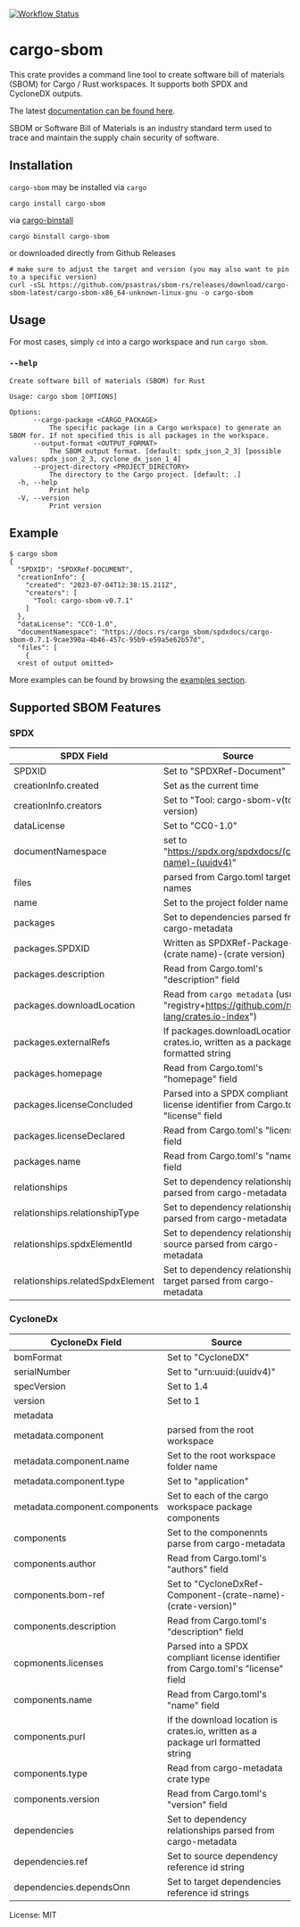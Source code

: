 [![Workflow Status](https://github.com/psastras/sbom-rs/workflows/main/badge.svg)](https://github.com/psastras/sbom-rs/actions?query=workflow%3A%22main%22)

# cargo-sbom

This crate provides a command line tool to create software bill of materials (SBOM) for Cargo / Rust workspaces. It supports both SPDX and CycloneDX outputs.

The latest [documentation can be found here](https://docs.rs/cargo_sbom).

SBOM or Software Bill of Materials is an industry standard term used to trace and maintain the supply chain security of software.

## Installation

`cargo-sbom` may be installed via `cargo`

```shell
cargo install cargo-sbom
```

via [cargo-binstall](https://github.com/cargo-bins/cargo-binstall)

```shell
cargo binstall cargo-sbom
```

or downloaded directly from Github Releases

```shell
# make sure to adjust the target and version (you may also want to pin to a specific version)
curl -sSL https://github.com/psastras/sbom-rs/releases/download/cargo-sbom-latest/cargo-sbom-x86_64-unknown-linux-gnu -o cargo-sbom
```

## Usage

For most cases, simply `cd` into a cargo workspace and run `cargo sbom`.

### `--help`

```
Create software bill of materials (SBOM) for Rust

Usage: cargo sbom [OPTIONS]

Options:
      --cargo-package <CARGO_PACKAGE>
          The specific package (in a Cargo workspace) to generate an SBOM for. If not specified this is all packages in the workspace.
      --output-format <OUTPUT_FORMAT>
          The SBOM output format. [default: spdx_json_2_3] [possible values: spdx_json_2_3, cyclone_dx_json_1_4]
      --project-directory <PROJECT_DIRECTORY>
          The directory to the Cargo project. [default: .]
  -h, --help
          Print help
  -V, --version
          Print version
```

## Example

```shell
$ cargo sbom
{
  "SPDXID": "SPDXRef-DOCUMENT",
  "creationInfo": {
    "created": "2023-07-04T12:38:15.211Z",
    "creators": [
      "Tool: cargo-sbom-v0.7.1"
    ]
  },
  "dataLicense": "CC0-1.0",
  "documentNamespace": "https://docs.rs/cargo_sbom/spdxdocs/cargo-sbom-0.7.1-9cae390a-4b46-457c-95b9-e59a5e62b57d",
  "files": [
    {
  <rest of output omitted>
```

More examples can be found by browsing the [examples section](https://github.com/psastras/sbom-rs/tree/main/examples).

## Supported SBOM Features

### SPDX

| SPDX Field                       | Source                                                                                       |
|----------------------------------|----------------------------------------------------------------------------------------------|
| SPDXID                           | Set to "SPDXRef-Document"                                                                    |
| creationInfo.created             | Set as the current time                                                                      |
| creationInfo.creators            | Set to "Tool: cargo-sbom-v(tool version)                                                     |
| dataLicense                      | Set to "CC0-1.0"                                                                             |
| documentNamespace                | set to "https://spdx.org/spdxdocs/(crate-name)-(uuidv4)"                                     |
| files                            | parsed from Cargo.toml target names                                                          |
| name                             | Set to the project folder name                                                               |
| packages                         | Set to dependencies parsed from cargo-metadata                                               |
| packages.SPDXID                  | Written as SPDXRef-Package-(crate name)-(crate version)                                      |
| packages.description             | Read from Cargo.toml's "description" field                                                   |
| packages.downloadLocation        | Read from `cargo metadata` (usually "registry+https://github.com/rust-lang/crates.io-index") |
| packages.externalRefs            | If packages.downloadLocation is crates.io, written as a package url formatted string         |
| packages.homepage                | Read from Cargo.toml's "homepage" field                                                      |
| packages.licenseConcluded        | Parsed into a SPDX compliant license identifier from Cargo.toml's "license" field            |
| packages.licenseDeclared         | Read from Cargo.toml's "license" field                                                       |
| packages.name                    | Read from Cargo.toml's "name" field                                                          |
| relationships                    | Set to dependency relationships parsed from cargo-metadata                                   |
| relationships.relationshipType   | Set to dependency relationship parsed from cargo-metadata                                    |
| relationships.spdxElementId      | Set to dependency relationship source parsed from cargo-metadata                             |
| relationships.relatedSpdxElement | Set to dependency relationship target parsed from cargo-metadata                             |


### CycloneDx

| CycloneDx Field               | Source                                                                            |
|-------------------------------|-----------------------------------------------------------------------------------|
| bomFormat                     | Set to "CycloneDX"                                                                |
| serialNumber                  | Set to "urn:uuid:(uuidv4)"                                                        |
| specVersion                   | Set to 1.4                                                                        |
| version                       | Set to 1                                                                          |
| metadata                      |                                                                                   |
| metadata.component            | parsed from the root workspace                                                    |
| metadata.component.name       | Set to the root workspace folder name                                             |
| metadata.component.type       | Set to "application"                                                              |
| metadata.component.components | Set to each of the cargo workspace package components                             |
| components                    | Set to the componennts parse from cargo-metadata                                  |
| components.author             | Read from Cargo.toml's "authors" field                                            |
| components.bom-ref            | Set to "CycloneDxRef-Component-(crate-name)-(crate-version)"                      |
| components.description        | Read from Cargo.toml's "description" field                                        |
| copmonents.licenses           | Parsed into a SPDX compliant license identifier from Cargo.toml's "license" field |
| components.name               | Read from Cargo.toml's "name" field                                               |
| components.purl               | If the download location is crates.io, written as a package url formatted string  |
| components.type               | Read from cargo-metadata crate type                                               |
| components.version            | Read from Cargo.toml's "version" field                                            |
| dependencies                  | Set to dependency relationships parsed from cargo-metadata                        |
| dependencies.ref              | Set to source dependency reference id string                                      |
| dependencies.dependsOnn       | Set to target dependencies reference id strings                                   |


License: MIT

